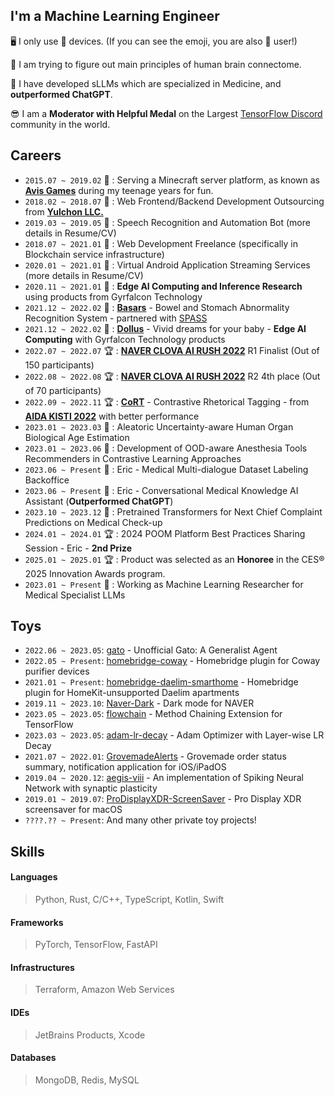 ## I'm a Machine Learning Engineer

🖥 I only use  devices. (If you can see the emoji, you are also  user!)

🧠 I am trying to figure out main principles of human brain connectome.

📖 I have developed sLLMs which are specialized in Medicine, and **outperformed ChatGPT**.

😎 I am a **Moderator with Helpful Medal** on the Largest [TensorFlow Discord](https://discord.gg/KNm5Epj) community in the world.

## Careers
- `2015.07 ~ 2019.02` 🤩 : Serving a Minecraft server platform, as known as [**Avis Games**](https://namu.wiki/w/아르카%20네트워크/아비스%20게임즈?rev=106) during my teenage years for fun.
- `2018.02 ~ 2018.07` 💼 : Web Frontend/Backend Development Outsourcing from [**Yulchon LLC.**](http://yulchon.com)
- `2019.03 ~ 2019.05` 💼 : Speech Recognition and Automation Bot (more details in Resume/CV)
- `2018.07 ~ 2021.01` 💼 : Web Development Freelance (specifically in Blockchain service infrastructure)
- `2020.01 ~ 2021.01` 💼 : Virtual Android Application Streaming Services (more details in Resume/CV)
- `2020.11 ~ 2021.01` 💼 : **Edge AI Computing and Inference Research** using products from Gyrfalcon Technology
- `2021.12 ~ 2022.02` 🤩 : [**Basars**](https://github.com/Basars) - Bowel and Stomach Abnormality Recognition System - partnered with [SPASS](https://www.spass.ai)
- `2021.12 ~ 2022.02` 🤩 : [**Dollus**](https://github.com/TeamDollus) - Vivid dreams for your baby - **Edge AI Computing** with Gyrfalcon Technology products
- `2022.07 ~ 2022.07` 🏆 : [**NAVER CLOVA AI RUSH 2022**](https://campaign.naver.com/clova_airush/) R1 Finalist (Out of 150 participants)
- `2022.08 ~ 2022.08` 🏆 : [**NAVER CLOVA AI RUSH 2022**](https://campaign.naver.com/clova_airush/) R2 4th place (Out of 70 participants)
- `2022.09 ~ 2022.11` 🏆 : [**CoRT**](https://github.com/OrigamiDream/CoRT) - Contrastive Rhetorical Tagging - from [**AIDA KISTI 2022**](https://aida.kisti.re.kr/contest/main/main.do) with better performance
- `2023.01 ~ 2023.03` 💼 : Aleatoric Uncertainty-aware Human Organ Biological Age Estimation
- `2023.01 ~ 2023.06` 💼 : Development of OOD-aware Anesthesia Tools Recommenders in Contrastive Learning Approaches
- `2023.06 ~ Present` 💼 : Eric - Medical Multi-dialogue Dataset Labeling Backoffice
- `2023.06 ~ Present` 💼 : Eric - Conversational Medical Knowledge AI Assistant (**Outperformed ChatGPT**)
- `2023.10 ~ 2023.12` 💼 : Pretrained Transformers for Next Chief Complaint Predictions on Medical Check-up
- `2024.01 ~ 2024.01` 🏆 : 2024 POOM Platform Best Practices Sharing Session - Eric - **2nd Prize**
- `2025.01 ~ 2025.01` 🏆 : Product was selected as an **Honoree** in the CES® 2025 Innovation Awards program.
- `2023.01 ~ Present` 💼 : Working as Machine Learning Researcher for Medical Specialist LLMs

## Toys
- `2022.06 ~ 2023.05`: [gato](https://github.com/OrigamiDream/gato) - Unofficial Gato: A Generalist Agent
- `2022.05 ~ Present`: [homebridge-coway](https://github.com/OrigamiDream/homebridge-coway) - Homebridge plugin for Coway purifier devices
- `2021.01 ~ Present`: [homebridge-daelim-smarthome](https://github.com/OrigamiDream/homebridge-daelim-smarthome) - Homebridge plugin for HomeKit-unsupported Daelim apartments
- `2019.11 ~ 2023.10`: [Naver-Dark](https://github.com/DarkenPages/Naver-Dark) - Dark mode for NAVER
- `2023.05 ~ 2023.05`: [flowchain](https://github.com/OrigamiDream/flowchain) - Method Chaining Extension for TensorFlow
- `2023.03 ~ 2023.05`: [adam-lr-decay](https://github.com/OrigamiDream/adam-lr-decay) - Adam Optimizer with Layer-wise LR Decay
- `2021.07 ~ 2022.01`: [GrovemadeAlerts](https://github.com/OrigamiDream/GrovemadeAlerts) - Grovemade order status summary, notification application for iOS/iPadOS
- `2019.04 ~ 2020.12`: [aegis-viii](https://github.com/OrigamiDream/aegis-viii) - An implementation of Spiking Neural Network with synaptic plasticity
- `2019.01 ~ 2019.07`: [ProDisplayXDR-ScreenSaver](https://github.com/OrigamiDream/ProDisplayXDR-ScreenSaver) - Pro Display XDR screensaver for macOS
- `????.?? ~ Present`: And many other private toy projects!

## Skills

#### Languages
> Python, Rust, C/C++, TypeScript, Kotlin, Swift

#### Frameworks
> PyTorch, TensorFlow, FastAPI

#### Infrastructures
> Terraform, Amazon Web Services

#### IDEs
> JetBrains Products, Xcode

#### Databases
> MongoDB, Redis, MySQL

